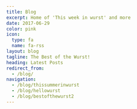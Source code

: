 ```yaml
---
title: Blog
excerpt: Home of 'This week in wurst' and more
date: 2017-06-29
color: pink
icon:
  type: fa
  name: fa-rss
layout: blog
tagline: The Best of the Wurst!
heading: Latest Posts
redirect_from:
  - /blog/
navigation:
  - /blog/thissummerinwurst
  - /blog/hellowurst
  - /blog/bestofthewurst2
---
```

